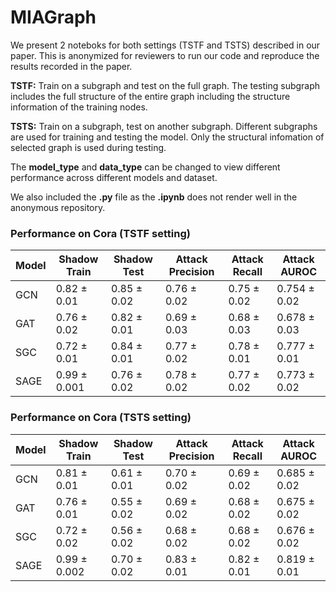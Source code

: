 # MIAGraph

We present 2 noteboks for both settings (TSTF and TSTS) described in our paper. This is anonymized for reviewers to run our code and reproduce the results recorded in the paper.

**TSTF:** Train on a subgraph and test on the full graph. The testing subgraph includes the full structure of the entire graph including the structure information of the training nodes. 

**TSTS:** Train on a subgraph, test on another subgraph. Different subgraphs are used for training and testing the model. Only the structural infomation of selected graph is used during testing.

The **model_type** and **data_type** can be changed to view different performance across different models and dataset.

We also included the **.py** file as the **.ipynb** does not render well in the anonymous repository.

### Performance on Cora (TSTF setting)
Model | Shadow Train | Shadow Test | Attack Precision | Attack Recall | Attack AUROC
--- | --- | --- | --- |--- |---
GCN | 0.82 ± 0.01 | 0.85 ± 0.02 | 0.76 ± 0.02 | 0.75 ± 0.02 | 0.754 ± 0.02
GAT | 0.76 ± 0.02 | 0.82 ± 0.01 | 0.69 ± 0.03 | 0.68 ± 0.03 | 0.678 ± 0.03
SGC | 0.72 ± 0.01 | 0.84 ± 0.01 | 0.77 ± 0.02 | 0.78 ± 0.01 | 0.777 ± 0.01
SAGE | 0.99 ± 0.001 | 0.76 ± 0.02 |0.78 ± 0.02  |0.77 ± 0.02  | 0.773 ± 0.02




### Performance on Cora (TSTS setting)
Model | Shadow Train | Shadow Test | Attack Precision | Attack Recall | Attack AUROC
--- | --- | --- | --- |--- |---
GCN | 0.81 ± 0.01 | 0.61 ± 0.01 | 0.70 ± 0.02  | 0.69 ± 0.02  | 0.685 ± 0.02 
GAT | 0.76 ± 0.01 | 0.55 ± 0.02 | 0.69 ± 0.02  | 0.68 ± 0.02  | 0.675 ± 0.02 
SGC | 0.72 ± 0.02 | 0.56 ± 0.02 | 0.68 ± 0.02  | 0.68 ± 0.02  | 0.676 ± 0.02 
SAGE | 0.99 ± 0.002 | 0.70 ± 0.02 |0.83 ± 0.01   |0.82 ± 0.01   |0.819 ± 0.01
